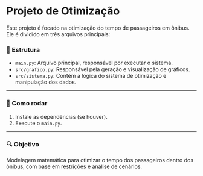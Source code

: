 # Projeto de Otimização

Este projeto é focado na otimização do tempo de passageiros em ônibus. Ele é dividido em três arquivos principais:

### 📁 Estrutura

- `main.py`: Arquivo principal, responsável por executar o sistema.
- `src/grafico.py`: Responsável pela geração e visualização de gráficos.
- `src/sistema.py`: Contém a lógica do sistema de otimização e manipulação dos dados.

---

### 🚀 Como rodar
1. Instale as dependências (se houver).
2. Execute o `main.py`.

---

### 🔍 Objetivo
Modelagem matemática para otimizar o tempo dos passageiros dentro dos ônibus, com base em restrições e análise de cenários.
